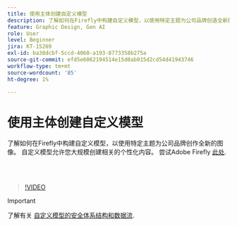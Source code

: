 ```yaml
---
title: 使用主体创建自定义模型
description: 了解如何在Firefly中构建自定义模型，以使用特定主题为公司品牌创造全新的图像
feature: Graphic Design, Gen AI
role: User
level: Beginner
jira: KT-15269
exl-id: ba38dcbf-5ccd-4060-a193-8773358b275a
source-git-commit: efd5e6062194514e15d0ab015d2cd54d41943746
workflow-type: tm+mt
source-wordcount: '85'
ht-degree: 1%

---
```


# 使用主体创建自定义模型

了解如何在Firefly中构建自定义模型，以使用特定主题为公司品牌创作全新的图像。 自定义模型允许您大规模创建相关的个性化内容。 尝试Adobe Firefly [此处](https://firefly.adobe.com/).

<br> 

>[!VIDEO](https://video.tv.adobe.com/v/3428094?quality=12&learn=on&hidetitle=true)

>[!IMPORTANT]
>
>了解有关 [自定义模型的安全体系结构和数据流](https://www.adobe.com/content/dam/cc/en/trust-center/ungated/whitepapers/creative-cloud/adobe-firefly-custom-models-security-fact-sheet.pdf).
